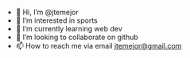 - 👋 Hi, I’m @jtemejor
- 👀 I’m interested in sports
- 🌱 I’m currently learning web dev
- 💞️ I’m looking to collaborate on github
- 📫 How to reach me via email jtemejor@gmail.com

<!---
jtemejor/jtemejor is a ✨ special ✨ repository because its `README.md` (this file) appears on your GitHub profile.
You can click the Preview link to take a look at your changes.
--->
